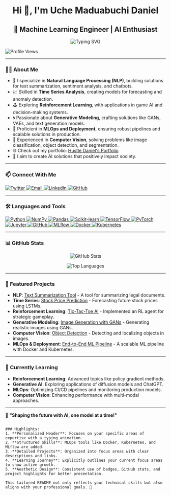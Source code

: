 
<h1 align="center">Hi 👋, I'm Uche Maduabuchi Daniel</h1>
<h2 align="center">🤖 Machine Learning Engineer | AI Enthusiast</h2>

<p align="center">
  <img src="https://readme-typing-svg.herokuapp.com?font=Fira+Code&size=22&pause=1000&center=true&width=500&lines=Natural+Language+Processing+Ninja;Time+Series+Expert;Reinforcement+Learning+Explorer;Generative+Modeling+Architect;MLOps+%26+Deployment+Specialist;Computer+Vision+Innovator" alt="Typing SVG">
</p>

<p align="left">
  <img src="https://komarev.com/ghpvc/?username=hustledanie&label=Profile%20views&color=0e75b6&style=flat" alt="Profile Views" />
</p>

---

### 👨‍💻 About Me
- 🧠 I specialize in **Natural Language Processing (NLP)**, building solutions for text summarization, sentiment analysis, and chatbots.  
- 📈 Skilled in **Time Series Analysis**, creating models for forecasting and anomaly detection.  
- 🕹️ Exploring **Reinforcement Learning**, with applications in game AI and decision-making systems.  
- 🌀 Passionate about **Generative Modeling**, crafting solutions like GANs, VAEs, and text generation models.  
- 🔧 Proficient in **MLOps and Deployment**, ensuring robust pipelines and scalable solutions in production.  
- 📸 Experienced in **Computer Vision**, solving problems like image classification, object detection, and segmentation.  
- 🌐 Check out my portfolio: [Hustle Daniel's Portfolio](https://hustledaniel.vercel.app)  
- 🌟 I aim to create AI solutions that positively impact society.

---

### 📫 Connect With Me
<p align="left">
  <a href="https://twitter.com/hustledanie_" target="_blank">
    <img src="https://img.shields.io/badge/Twitter-%231DA1F2.svg?style=for-the-badge&logo=twitter&logoColor=white" alt="Twitter">
  </a>
  <a href="mailto:hustledanie@gmail.com" target="_blank">
    <img src="https://img.shields.io/badge/Email-D14836?style=for-the-badge&logo=gmail&logoColor=white" alt="Email">
  </a>
  <a href="https://linkedin.com/in/hustledaniel" target="_blank">
    <img src="https://img.shields.io/badge/LinkedIn-%230077B5.svg?style=for-the-badge&logo=linkedin&logoColor=white" alt="LinkedIn">
  </a>
  <a href="https://github.com/hustledanie" target="_blank">
    <img src="https://img.shields.io/badge/GitHub-181717.svg?style=for-the-badge&logo=github&logoColor=white" alt="GitHub">
  </a>
</p>

---

### 🛠️ Languages and Tools
<p align="left">
  <a href="https://www.python.org/" target="_blank">
    <img src="https://img.shields.io/badge/Python-3776AB?style=for-the-badge&logo=python&logoColor=white" alt="Python">
  </a>
  <a href="https://numpy.org/" target="_blank">
    <img src="https://img.shields.io/badge/Numpy-013243?style=for-the-badge&logo=numpy&logoColor=white" alt="NumPy">
  </a>
  <a href="https://pandas.pydata.org/" target="_blank">
    <img src="https://img.shields.io/badge/Pandas-150458?style=for-the-badge&logo=pandas&logoColor=white" alt="Pandas">
  </a>
  <a href="https://scikit-learn.org/" target="_blank">
    <img src="https://img.shields.io/badge/scikit--learn-F7931E?style=for-the-badge&logo=scikit-learn&logoColor=white" alt="Scikit-learn">
  </a>
  <a href="https://www.tensorflow.org/" target="_blank">
    <img src="https://img.shields.io/badge/TensorFlow-FF6F00?style=for-the-badge&logo=tensorflow&logoColor=white" alt="TensorFlow">
  </a>
  <a href="https://pytorch.org/" target="_blank">
    <img src="https://img.shields.io/badge/PyTorch-EE4C2C?style=for-the-badge&logo=pytorch&logoColor=white" alt="PyTorch">
  </a>
  <a href="https://jupyter.org/" target="_blank">
    <img src="https://img.shields.io/badge/Jupyter-F37626?style=for-the-badge&logo=jupyter&logoColor=white" alt="Jupyter">
  </a>
  <a href="https://github.com/" target="_blank">
    <img src="https://img.shields.io/badge/GitHub-181717.svg?style=for-the-badge&logo=github&logoColor=white" alt="GitHub">
  </a>
  <a href="https://mlflow.org/" target="_blank">
    <img src="https://img.shields.io/badge/MLflow-0194E2?style=for-the-badge&logo=mlflow&logoColor=white" alt="MLflow">
  </a>
  <a href="https://docker.com/" target="_blank">
    <img src="https://img.shields.io/badge/Docker-2496ED?style=for-the-badge&logo=docker&logoColor=white" alt="Docker">
  </a>
  <a href="https://kubernetes.io/" target="_blank">
    <img src="https://img.shields.io/badge/Kubernetes-326CE5?style=for-the-badge&logo=kubernetes&logoColor=white" alt="Kubernetes">
  </a>
</p>

---

### 📊 GitHub Stats
<p align="center">
  <img src="https://github-readme-stats.vercel.app/api?username=hustledanie&show_icons=true&theme=radical" alt="GitHub Stats" />
</p>
<p align="center">
  <img src="https://github-readme-stats.vercel.app/api/top-langs/?username=hustledanie&layout=compact&theme=radical" alt="Top Languages" />
</p>

---

### 🌟 Featured Projects
- **NLP**: [Text Summarization Tool](https://github.com/hustledanie/text-summarization) - A tool for summarizing legal documents.  
- **Time Series**: [Stock Price Prediction](https://github.com/hustledanie/stock-price-prediction) - Forecasting future stock prices using LSTMs.  
- **Reinforcement Learning**: [Tic-Tac-Toe AI](https://github.com/hustledanie/tic-tac-toe-ai) - Implemented an RL agent for strategic gameplay.  
- **Generative Modeling**: [Image Generation with GANs](https://github.com/hustledanie/image-generation-gans) - Generating realistic images using GANs.  
- **Computer Vision**: [Object Detection](https://github.com/hustledanie/object-detection) - Detecting and localizing objects in images.  
- **MLOps & Deployment**: [End-to-End ML Pipeline](https://github.com/hustledanie/mlops-pipeline) - A scalable ML pipeline with Docker and Kubernetes.

---

### 🌱 Currently Learning
- **Reinforcement Learning**: Advanced topics like policy gradient methods.  
- **Generative AI**: Exploring applications of diffusion models and ChatGPT.  
- **MLOps**: Optimizing CI/CD pipelines and monitoring production models.  
- **Computer Vision**: Enhancing performance with multi-modal approaches.

---

🎨 **"Shaping the future with AI, one model at a time!"**
```

### Highlights:
1. **Personalized Header**: Focuses on your specific areas of expertise with a typing animation.
2. **Structured Skills**: MLOps tools like Docker, Kubernetes, and MLflow are added.
3. **Detailed Projects**: Organized into focus areas with clear descriptions and links.
4. **Learning Journey**: Explicitly outlines your current focus areas to show active growth.
5. **Aesthetic Design**: Consistent use of badges, GitHub stats, and project highlights for better presentation.

This tailored README not only reflects your technical skills but also aligns with your professional goals. 🚀
